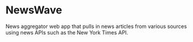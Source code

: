 # NewsWave
News aggregator  web app that pulls in news articles from various sources using news APIs such as the New York Times API. 
